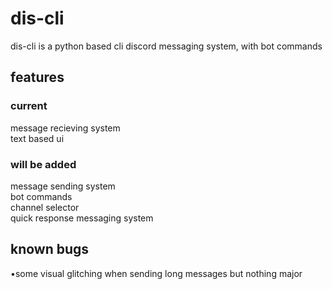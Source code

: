 # dis-cli
dis-cli is a python based cli discord messaging system, with bot commands<br>
## features<br>
### current<br>
message recieving system<br>
text based ui
### will be added<br>
message sending system<br>
bot commands<br>
channel selector<br>
quick response messaging system<br>
## known bugs<br>
•some visual glitching when sending long messages but nothing major
